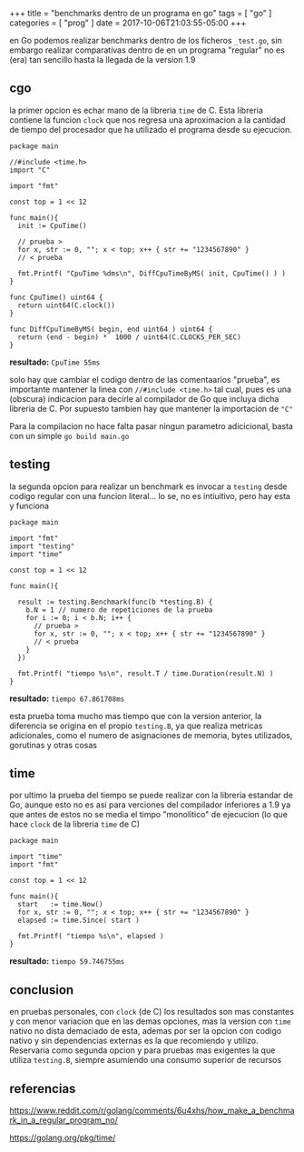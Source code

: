 +++
title      = "benchmarks dentro de un programa en go"
tags       = [ "go" ]
categories = [ "prog" ]
date       = 2017-10-06T21:03:55-05:00
+++

en Go podemos realizar benchmarks dentro de los ficheros `_test.go`, sin embargo
realizar comparativas dentro de en un programa "regular" no es (era) tan
sencillo hasta la llegada de la version 1.9

## cgo

la primer opcion es echar mano de la libreria `time` de C. Esta libreria
contiene la funcion `clock` que nos regresa una aproximacion a la cantidad de tiempo
del procesador que ha utilizado el programa desde su ejecucion.


```
package main

//#include <time.h>
import "C"

import "fmt"

const top = 1 << 12

func main(){
  init := CpuTime()

  // prueba >
  for x, str := 0, ""; x < top; x++ { str += "1234567890" }
  // < prueba

  fmt.Printf( "CpuTime %dms\n", DiffCpuTimeByMS( init, CpuTime() ) )
}

func CpuTime() uint64 {
  return uint64(C.clock())
}

func DiffCpuTimeByMS( begin, end uint64 ) uint64 {
  return (end - begin) *  1000 / uint64(C.CLOCKS_PER_SEC)
}
```

**resultado:** `CpuTime 55ms`

solo hay que cambiar el codigo dentro de las comentaarios "prueba", es
importante mantener la linea con `//#include <time.h>` tal cual, pues es una
(obscura) indicacion para decirle al compilador de Go que incluya dicha libreria
de C. Por supuesto tambien hay que mantener la importacion de `"C"`

Para la compilacion no hace falta pasar ningun parametro adicicional, basta con
un simple `go build main.go`

## testing

la segunda opcion para realizar un benchmark es invocar a `testing` desde codigo
regular con una funcion literal... lo se, no es intiuitivo, pero hay esta y
funciona


```
package main

import "fmt"
import "testing"
import "time"

const top = 1 << 12

func main(){

  result := testing.Benchmark(func(b *testing.B) {
    b.N = 1 // numero de repeticiones de la prueba
    for i := 0; i < b.N; i++ {
      // prueba >
      for x, str := 0, ""; x < top; x++ { str += "1234567890" }
      // < prueba
    }
  })

  fmt.Printf( "tiempo %s\n", result.T / time.Duration(result.N) )
}
```

**resultado:** `tiempo 67.861708ms`

esta prueba toma mucho mas tiempo que con la version anterior, la diferencia se
origina en el propio `testing.B`, ya que realiza metricas adicionales, como el numero de
asignaciones de memoria, bytes utilizados, gorutinas y otras cosas

## time

por ultimo la prueba del tiempo se puede realizar con la libreria estandar de
Go, aunque esto no es asi para verciones del compilador inferiores a 1.9 ya que
antes de estos no se media el timpo "monolitico" de ejecucion (lo que hace
`clock` de la libreria `time` de C)

```
package main

import "time"
import "fmt"

const top = 1 << 12

func main(){
  start   := time.Now()
  for x, str := 0, ""; x < top; x++ { str += "1234567890" }
  elapsed := time.Since( start )

  fmt.Printf( "tiempo %s\n", elapsed )
}
```

**resultado:** `tiempo 59.746755ms`

## conclusion

en pruebas personales, con `clock` (de C) los resultados son mas constantes y con
menor variacion que en las demas opciones, mas la version con `time` nativo no
dista demaciado de esta, ademas por ser la opcion con codigo nativo y sin
dependencias externas es la que recomiendo y utilizo. Reservaria como segunda
opcion y para pruebas mas exigentes la que utiliza `testing.B`, siempre asumiendo
una consumo superior de recursos

## referencias

https://www.reddit.com/r/golang/comments/6u4xhs/how_make_a_benchmark_in_a_regular_program_no/

https://golang.org/pkg/time/
